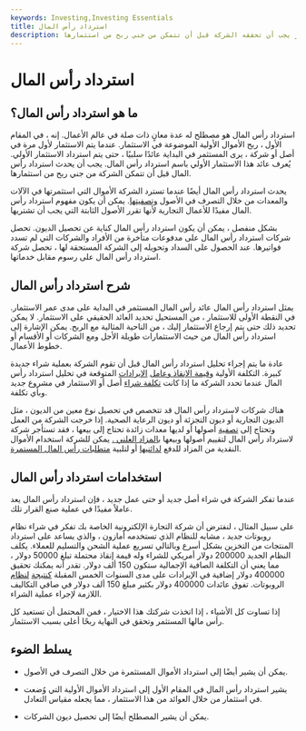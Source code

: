 ```yaml
---
keywords: Investing,Investing Essentials
title: استرداد رأس المال
description: يشير استرداد رأس المال إلى جني الأموال الأولية التي تم وضعها في استثمار يجب أن تحققه الشركة قبل أن تتمكن من جني ربح من استثمارها.
---
```


# استرداد رأس المال
## ما هو استرداد رأس المال؟

استرداد رأس المال هو مصطلح له عدة معانٍ ذات صلة في عالم الأعمال. إنه ، في المقام الأول ، ربح الأموال الأولية الموضوعة في الاستثمار. عندما يتم الاستثمار لأول مرة في أصل أو شركة ، يرى المستثمر في البداية عائدًا سلبيًا ، حتى يتم استرداد الاستثمار الأولي. يُعرف عائد هذا الاستثمار الأولي باسم استرداد رأس المال. يجب أن يحدث استرداد رأس المال قبل أن تتمكن الشركة من جني ربح من استثمارها.

يحدث استرداد رأس المال أيضًا عندما تسترد الشركة الأموال التي استثمرتها في الآلات والمعدات من خلال التصرف في الأصول [وتصفيتها](/liquidation). يمكن أن يكون مفهوم استرداد رأس المال مفيدًا للأعمال التجارية لأنها تقرر الأصول الثابتة التي يجب أن تشتريها.

بشكل منفصل ، يمكن أن يكون استرداد رأس المال كناية عن تحصيل الديون. تحصل شركات استرداد رأس المال على مدفوعات متأخرة من الأفراد والشركات التي لم تسدد فواتيرها. عند الحصول على السداد وتحويله إلى الشركة المستحقة لها ، تحصل شركة استرداد رأس المال على رسوم مقابل خدماتها.

## شرح استرداد رأس المال

يمثل استرداد رأس المال عائد رأس المال المستثمر في البداية على مدى عمر الاستثمار. في النقطة الأولى للاستثمار ، من المستحيل تحديد العائد الحقيقي على الاستثمار. لا يمكن تحديد ذلك حتى يتم إرجاع الاستثمار إليك ، من الناحية المثالية مع الربح. يمكن الإشارة إلى استرداد رأس المال من حيث الاستثمارات طويلة الأجل ومع الشركات أو الأقسام أو خطوط الأعمال.

عادة ما يتم إجراء تحليل استرداد رأس المال قبل أن تقوم الشركة بعملية شراء جديدة كبيرة. التكلفة الأولية [وقيمة الإنقاذ وعامل](/salvagevalue) [الإيرادات](/revenue) المتوقعة في تحليل استرداد رأس المال عندما تحدد الشركة ما إذا كانت [تكلفة شراء](/lowerofcostandmarketmethod) أصل أو الاستثمار في مشروع جديد وبأي تكلفة.

هناك شركات لاسترداد رأس المال قد تتخصص في تحصيل نوع معين من الديون ، مثل الديون التجارية أو ديون التجزئة أو ديون الرعاية الصحية. إذا خرجت الشركة من العمل وتحتاج إلى [تصفية](/liquidate) أصولها أو لديها معدات زائدة تحتاج إلى بيعها ، فقد تستأجر شركة لاسترداد رأس المال لتقييم أصولها وبيعها [بالمزاد العلني .](/auction) يمكن للشركة استخدام الأموال النقدية من المزاد للدفع [لدائنيها](/creditor) أو لتلبية [متطلبات رأس المال المستمرة](/capitalrequirement).

## استخدامات استرداد رأس المال

عندما تفكر الشركة في شراء أصل جديد أو حتى عمل جديد ، فإن استرداد رأس المال يعد عاملاً مفيدًا في عملية صنع القرار تلك.

على سبيل المثال ، لنفترض أن شركة التجارة الإلكترونية الخاصة بك تفكر في شراء نظام روبوتات جديد ، مشابه للنظام الذي تستخدمه أمازون ، والذي يساعد على استرداد المنتجات من التخزين بشكل أسرع وبالتالي تسريع عملية الشحن والتسليم للعملاء. يكلف النظام الجديد 200000 دولار أمريكي للشراء وله قيمة إنقاذ محتملة تبلغ 50000 دولار ، مما يعني أن التكلفة الصافية الإجمالية ستكون 150 ألف دولار. تقدر أنه يمكنك تحقيق 400000 دولار إضافية في الإيرادات على مدى السنوات الخمس المقبلة [كنتيجة](/vintage_year) [لنظام](/vintage_year) الروبوتات. تفوق عائدات 400000 دولار بكثير مبلغ 150 ألف دولار في صافي التكاليف اللازمة لإجراء عملية الشراء.

إذا تساوت كل الأشياء ، إذا اتخذت شركتك هذا الاختيار ، فمن المحتمل أن تستعيد كل رأس مالها المستثمر وتحقق في النهاية ربحًا أعلى بسبب الاستثمار.

## يسلط الضوء

- يمكن أن يشير أيضًا إلى استرداد الأموال المستثمرة من خلال التصرف في الأصول.

- يشير استرداد رأس المال في المقام الأول إلى استرداد الأموال الأولية التي وُضعت في استثمار من خلال العوائد من هذا الاستثمار ، مما يجعله مقياس التعادل.

- يمكن أن يشير المصطلح أيضًا إلى تحصيل ديون الشركات.

